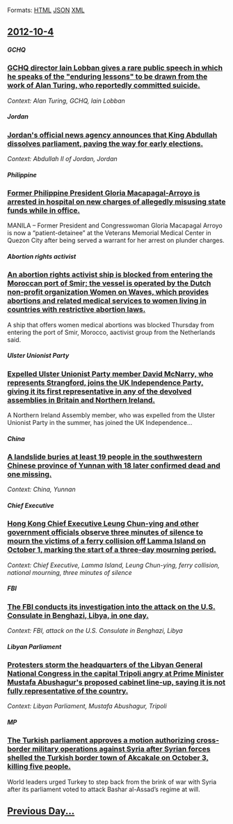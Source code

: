 
Formats: [HTML](2012/10/4/index.html)  [JSON](2012/10/4/index.json)  [XML](2012/10/4/index.xml)  

## [2012-10-4](/news/2012/10/4/index.md)

##### GCHQ
### [GCHQ director Iain Lobban gives a rare public speech in which he speaks of the "enduring lessons" to be drawn from the work of Alan Turing, who reportedly committed suicide. ](/news/2012/10/4/gchq-director-iain-lobban-gives-a-rare-public-speech-in-which-he-speaks-of-the-enduring-lessons-to-be-drawn-from-the-work-of-alan-turing.md)
_Context: Alan Turing, GCHQ, Iain Lobban_

##### Jordan
### [Jordan's official news agency announces that King Abdullah dissolves parliament, paving the way for early elections. ](/news/2012/10/4/jordan-s-official-news-agency-announces-that-king-abdullah-dissolves-parliament-paving-the-way-for-early-elections.md)
_Context: Abdullah II of Jordan, Jordan_

##### Philippine
### [Former Philippine President Gloria Macapagal-Arroyo is arrested in hospital on new charges of allegedly misusing state funds while in office. ](/news/2012/10/4/former-philippine-president-gloria-macapagal-arroyo-is-arrested-in-hospital-on-new-charges-of-allegedly-misusing-state-funds-while-in-office.md)
MANILA &ndash; Former President and Congresswoman Gloria Macapagal Arroyo is now a &ldquo;patient-detainee&rdquo; at the Veterans Memorial Medical Center in Quezon City after being served a warrant for her arrest on plunder charges.

##### Abortion rights activist
### [An abortion rights activist ship is blocked from entering the Moroccan port of Smir; the vessel is operated by the Dutch non-profit organization Women on Waves, which provides abortions and related medical services to women living in countries with restrictive abortion laws. ](/news/2012/10/4/an-abortion-rights-activist-ship-is-blocked-from-entering-the-moroccan-port-of-smir-the-vessel-is-operated-by-the-dutch-non-profit-organiza.md)
A ship that offers women medical abortions was blocked Thursday from entering the port of Smir, Morocco, aactivist group from the Netherlands said.

##### Ulster Unionist Party
### [Expelled Ulster Unionist Party member David McNarry, who represents Strangford, joins the UK Independence Party, giving it its first representative in any of the devolved assemblies in Britain and Northern Ireland. ](/news/2012/10/4/expelled-ulster-unionist-party-member-david-mcnarry-who-represents-strangford-joins-the-uk-independence-party-giving-it-its-first-represe.md)
A Northern Ireland Assembly member, who was expelled from the Ulster Unionist Party in the summer, has joined the UK Independence&hellip;

##### China
### [A landslide buries at least 19 people in the southwestern Chinese province of Yunnan with 18 later confirmed dead and one missing. ](/news/2012/10/4/a-landslide-buries-at-least-19-people-in-the-southwestern-chinese-province-of-yunnan-with-18-later-confirmed-dead-and-one-missing.md)
_Context: China, Yunnan_

##### Chief Executive
### [Hong Kong Chief Executive Leung Chun-ying and other government officials observe three minutes of silence to mourn the victims of a ferry collision off Lamma Island on October 1, marking the start of a three-day mourning period. ](/news/2012/10/4/hong-kong-chief-executive-leung-chun-ying-and-other-government-officials-observe-three-minutes-of-silence-to-mourn-the-victims-of-a-ferry-co.md)
_Context: Chief Executive, Lamma Island, Leung Chun-ying, ferry collision, national mourning, three minutes of silence_

##### FBI
### [The FBI conducts its investigation into the attack on the U.S. Consulate in Benghazi, Libya, in one day. ](/news/2012/10/4/the-fbi-conducts-its-investigation-into-the-attack-on-the-u-s-consulate-in-benghazi-libya-in-one-day.md)
_Context: FBI, attack on the U.S. Consulate in Benghazi, Libya_

##### Libyan Parliament
### [Protesters storm the headquarters of the Libyan General National Congress in the capital Tripoli angry at Prime Minister Mustafa Abushagur's proposed cabinet line-up, saying it is not fully representative of the country. ](/news/2012/10/4/protesters-storm-the-headquarters-of-the-libyan-general-national-congress-in-the-capital-tripoli-angry-at-prime-minister-mustafa-abushagur-s.md)
_Context: Libyan Parliament, Mustafa Abushagur, Tripoli_

##### MP
### [The Turkish parliament approves a motion authorizing cross-border military operations against Syria after Syrian forces shelled the Turkish border town of Akcakale on October 3, killing five people. ](/news/2012/10/4/the-turkish-parliament-approves-a-motion-authorizing-cross-border-military-operations-against-syria-after-syrian-forces-shelled-the-turkish.md)
World leaders urged Turkey to step back from the brink of war with Syria after its parliament voted to attack Bashar al-Assad&rsquo;s regime at will.

## [Previous Day...](/news/2012/10/3/index.md)

